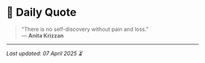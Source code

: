 # 📜 Daily Quote

> "There is no self-discovery without pain and loss."  
> — **Anita Krizzan**

---

_Last updated: 07 April 2025 ⏳_
